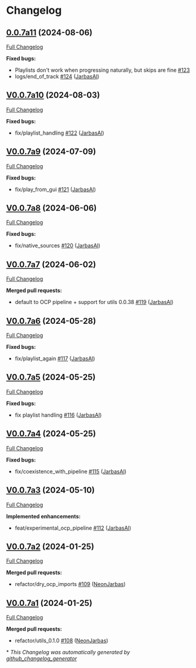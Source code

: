 # Changelog

## [0.0.7a11](https://github.com/OpenVoiceOS/ovos-ocp-audio-plugin/tree/0.0.7a11) (2024-08-06)

[Full Changelog](https://github.com/OpenVoiceOS/ovos-ocp-audio-plugin/compare/V0.0.7a10...0.0.7a11)

**Fixed bugs:**

- Playlists don't work when progressing naturally, but skips are fine [\#123](https://github.com/OpenVoiceOS/ovos-ocp-audio-plugin/issues/123)
- logs/end\_of\_track [\#124](https://github.com/OpenVoiceOS/ovos-ocp-audio-plugin/pull/124) ([JarbasAl](https://github.com/JarbasAl))

## [V0.0.7a10](https://github.com/OpenVoiceOS/ovos-ocp-audio-plugin/tree/V0.0.7a10) (2024-08-03)

[Full Changelog](https://github.com/OpenVoiceOS/ovos-ocp-audio-plugin/compare/V0.0.7a9...V0.0.7a10)

**Fixed bugs:**

- fix/playlist\_handling [\#122](https://github.com/OpenVoiceOS/ovos-ocp-audio-plugin/pull/122) ([JarbasAl](https://github.com/JarbasAl))

## [V0.0.7a9](https://github.com/OpenVoiceOS/ovos-ocp-audio-plugin/tree/V0.0.7a9) (2024-07-09)

[Full Changelog](https://github.com/OpenVoiceOS/ovos-ocp-audio-plugin/compare/V0.0.7a8...V0.0.7a9)

**Fixed bugs:**

- fix/play\_from\_gui [\#121](https://github.com/OpenVoiceOS/ovos-ocp-audio-plugin/pull/121) ([JarbasAl](https://github.com/JarbasAl))

## [V0.0.7a8](https://github.com/OpenVoiceOS/ovos-ocp-audio-plugin/tree/V0.0.7a8) (2024-06-06)

[Full Changelog](https://github.com/OpenVoiceOS/ovos-ocp-audio-plugin/compare/V0.0.7a7...V0.0.7a8)

**Fixed bugs:**

- fix/native\_sources [\#120](https://github.com/OpenVoiceOS/ovos-ocp-audio-plugin/pull/120) ([JarbasAl](https://github.com/JarbasAl))

## [V0.0.7a7](https://github.com/OpenVoiceOS/ovos-ocp-audio-plugin/tree/V0.0.7a7) (2024-06-02)

[Full Changelog](https://github.com/OpenVoiceOS/ovos-ocp-audio-plugin/compare/V0.0.7a6...V0.0.7a7)

**Merged pull requests:**

- default to OCP pipeline + support for utils 0.0.38 [\#119](https://github.com/OpenVoiceOS/ovos-ocp-audio-plugin/pull/119) ([JarbasAl](https://github.com/JarbasAl))

## [V0.0.7a6](https://github.com/OpenVoiceOS/ovos-ocp-audio-plugin/tree/V0.0.7a6) (2024-05-28)

[Full Changelog](https://github.com/OpenVoiceOS/ovos-ocp-audio-plugin/compare/V0.0.7a5...V0.0.7a6)

**Fixed bugs:**

- fix/playlist\_again [\#117](https://github.com/OpenVoiceOS/ovos-ocp-audio-plugin/pull/117) ([JarbasAl](https://github.com/JarbasAl))

## [V0.0.7a5](https://github.com/OpenVoiceOS/ovos-ocp-audio-plugin/tree/V0.0.7a5) (2024-05-25)

[Full Changelog](https://github.com/OpenVoiceOS/ovos-ocp-audio-plugin/compare/V0.0.7a4...V0.0.7a5)

**Fixed bugs:**

- fix playlist handling [\#116](https://github.com/OpenVoiceOS/ovos-ocp-audio-plugin/pull/116) ([JarbasAl](https://github.com/JarbasAl))

## [V0.0.7a4](https://github.com/OpenVoiceOS/ovos-ocp-audio-plugin/tree/V0.0.7a4) (2024-05-25)

[Full Changelog](https://github.com/OpenVoiceOS/ovos-ocp-audio-plugin/compare/V0.0.7a3...V0.0.7a4)

**Fixed bugs:**

- fix/coexistence\_with\_pipeline [\#115](https://github.com/OpenVoiceOS/ovos-ocp-audio-plugin/pull/115) ([JarbasAl](https://github.com/JarbasAl))

## [V0.0.7a3](https://github.com/OpenVoiceOS/ovos-ocp-audio-plugin/tree/V0.0.7a3) (2024-05-10)

[Full Changelog](https://github.com/OpenVoiceOS/ovos-ocp-audio-plugin/compare/V0.0.7a2...V0.0.7a3)

**Implemented enhancements:**

- feat/experimental\_ocp\_pipeline [\#112](https://github.com/OpenVoiceOS/ovos-ocp-audio-plugin/pull/112) ([JarbasAl](https://github.com/JarbasAl))

## [V0.0.7a2](https://github.com/OpenVoiceOS/ovos-ocp-audio-plugin/tree/V0.0.7a2) (2024-01-25)

[Full Changelog](https://github.com/OpenVoiceOS/ovos-ocp-audio-plugin/compare/V0.0.7a1...V0.0.7a2)

**Merged pull requests:**

- refactor/dry\_ocp\_imports [\#109](https://github.com/OpenVoiceOS/ovos-ocp-audio-plugin/pull/109) ([NeonJarbas](https://github.com/NeonJarbas))

## [V0.0.7a1](https://github.com/OpenVoiceOS/ovos-ocp-audio-plugin/tree/V0.0.7a1) (2024-01-25)

[Full Changelog](https://github.com/OpenVoiceOS/ovos-ocp-audio-plugin/compare/V0.0.6...V0.0.7a1)

**Merged pull requests:**

- refactor/utils\_0.1.0 [\#108](https://github.com/OpenVoiceOS/ovos-ocp-audio-plugin/pull/108) ([NeonJarbas](https://github.com/NeonJarbas))



\* *This Changelog was automatically generated by [github_changelog_generator](https://github.com/github-changelog-generator/github-changelog-generator)*
